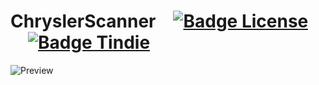 # ChryslerScanner [![Badge License]][License] [![Badge Tindie]][Tindie]

![Preview]

<!----------------------------------------------------------------------------->

[Badge License]: https://img.shields.io/badge/License-GPLv3-blue.svg?style=for-the-badge
[Badge Tindie]: https://img.shields.io/badge/Buy_On_Tindie-17aeb9?style=for-the-badge&logo=shopify&logoColor=white
[Preview]: https://chryslerccdsci.files.wordpress.com/2022/06/img_20220627_101911_02.jpg
[Tindie]: https://www.tindie.com/products/27210/
[License]: LICENSE

